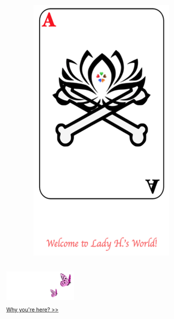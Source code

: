 <p align="center">
<img src="https://github.com/lady-h-world/My_Garden/blob/main/images/cover/welcome_v4.png" width="360" height="666" />
</p>

#

<p align="left">
<img src="https://github.com/lady-h-world/My_Garden/blob/main/images/follow_us.png" width="180" height="75" />
</p>

[Why you're here? >>][1]


[1]:https://github.com/lady-h-world/My_Garden/blob/main/reading_pages/cover/why_you_are_here.md

